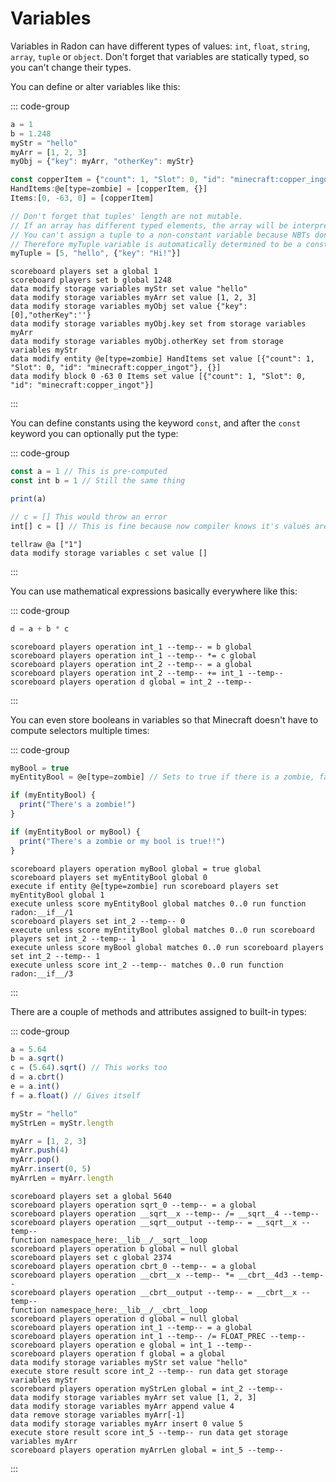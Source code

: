 # Variables

Variables in Radon can have different types of values: `int`, `float`, `string`, `array`, `tuple` or `object`. Don't
forget that variables are statically typed, so you can't change their types.

You can define or alter variables like this:

::: code-group

```js [Radon]
a = 1
b = 1.248
myStr = "hello"
myArr = [1, 2, 3]
myObj = {"key": myArr, "otherKey": myStr}

const copperItem = {"count": 1, "Slot": 0, "id": "minecraft:copper_ingot"} // Immutable variable
HandItems:@e[type=zombie] = [copperItem, {}]
Items:[0, -63, 0] = [copperItem]

// Don't forget that tuples' length are not mutable.
// If an array has different typed elements, the array will be interpreted as a tuple
// You can't assign a tuple to a non-constant variable because NBTs don't support tuples
// Therefore myTuple variable is automatically determined to be a constant
myTuple = [5, "hello", {"key": "Hi!"}]
```

```mcfunction [mcfunction]
scoreboard players set a global 1
scoreboard players set b global 1248
data modify storage variables myStr set value "hello"
data modify storage variables myArr set value [1, 2, 3]
data modify storage variables myObj set value {"key":[0],"otherKey":''}
data modify storage variables myObj.key set from storage variables myArr
data modify storage variables myObj.otherKey set from storage variables myStr
data modify entity @e[type=zombie] HandItems set value [{"count": 1, "Slot": 0, "id": "minecraft:copper_ingot"}, {}]
data modify block 0 -63 0 Items set value [{"count": 1, "Slot": 0, "id": "minecraft:copper_ingot"}]
```

:::

You can define constants using the keyword `const`, and after the `const` keyword you can optionally put the type:

::: code-group

```js [Radon]
const a = 1 // This is pre-computed
const int b = 1 // Still the same thing

print(a)

// c = [] This would throw an error
int[] c = [] // This is fine because now compiler knows it's values are of type int
```

```mcfunction [mcfunction]
tellraw @a ["1"]
data modify storage variables c set value []
```

:::

You can use mathematical expressions basically everywhere like this:

::: code-group

```js [Radon]
d = a + b * c
```

```mcfunction [mcfunction]
scoreboard players operation int_1 --temp-- = b global
scoreboard players operation int_1 --temp-- *= c global
scoreboard players operation int_2 --temp-- = a global
scoreboard players operation int_2 --temp-- += int_1 --temp--
scoreboard players operation d global = int_2 --temp--
```

:::

You can even store booleans in variables so that Minecraft doesn't have to compute selectors multiple times:

::: code-group

```js [Radon]
myBool = true
myEntityBool = @e[type=zombie] // Sets to true if there is a zombie, false otherwise

if (myEntityBool) {
  print("There's a zombie!")
}

if (myEntityBool or myBool) {
  print("There's a zombie or my bool is true!!")
}
```

```mcfunction [mcfunction]
scoreboard players operation myBool global = true global
scoreboard players set myEntityBool global 0
execute if entity @e[type=zombie] run scoreboard players set myEntityBool global 1
execute unless score myEntityBool global matches 0..0 run function radon:__if__/1
scoreboard players set int_2 --temp-- 0
execute unless score myEntityBool global matches 0..0 run scoreboard players set int_2 --temp-- 1
execute unless score myBool global matches 0..0 run scoreboard players set int_2 --temp-- 1
execute unless score int_2 --temp-- matches 0..0 run function radon:__if__/3
```

:::

There are a couple of methods and attributes assigned to built-in types:

::: code-group

```js [Radon]
a = 5.64
b = a.sqrt()
c = (5.64).sqrt() // This works too
d = a.cbrt()
e = a.int()
f = a.float() // Gives itself

myStr = "hello"
myStrLen = myStr.length

myArr = [1, 2, 3]
myArr.push(4)
myArr.pop()
myArr.insert(0, 5)
myArrLen = myArr.length
```

```mcfunction [mcfunction]
scoreboard players set a global 5640
scoreboard players operation sqrt_0 --temp-- = a global
scoreboard players operation __sqrt__x --temp-- /= __sqrt__4 --temp--
scoreboard players operation __sqrt__output --temp-- = __sqrt__x --temp--
function namespace_here:__lib__/__sqrt__loop
scoreboard players operation b global = null global
scoreboard players set c global 2374
scoreboard players operation cbrt_0 --temp-- = a global
scoreboard players operation __cbrt__x --temp-- *= __cbrt__4d3 --temp--
scoreboard players operation __cbrt__output --temp-- = __cbrt__x --temp--
function namespace_here:__lib__/__cbrt__loop
scoreboard players operation d global = null global
scoreboard players operation int_1 --temp-- = a global
scoreboard players operation int_1 --temp-- /= FLOAT_PREC --temp--
scoreboard players operation e global = int_1 --temp--
scoreboard players operation f global = a global
data modify storage variables myStr set value "hello"
execute store result score int_2 --temp-- run data get storage variables myStr
scoreboard players operation myStrLen global = int_2 --temp--
data modify storage variables myArr set value [1, 2, 3]
data modify storage variables myArr append value 4
data remove storage variables myArr[-1]
data modify storage variables myArr insert 0 value 5
execute store result score int_5 --temp-- run data get storage variables myArr
scoreboard players operation myArrLen global = int_5 --temp--
```

:::
